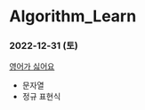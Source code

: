 # Algorithm_Learn
### 2022-12-31 (토)
[영어가 싫어요](https://school.programmers.co.kr/learn/courses/30/lessons/120894)
- 문자열
- 정규 표현식
